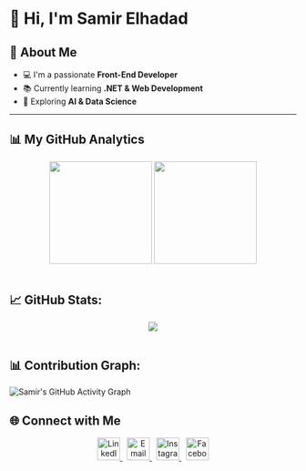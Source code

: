 # 👋 Hi, I'm Samir Elhadad

## 🚀 About Me
- 💻 I'm a passionate **Front-End Developer**  
- 📚 Currently learning **.NET & Web Development**  
- 🌱 Exploring **AI & Data Science**  

---

## 📊 My GitHub Analytics  

<div align="center">
  <img height="180em" src="https://github-readme-stats.vercel.app/api?username=SamirElhadad&show_icons=true&theme=github_dark&count_private=true&hide_border=true&include_all_commits=true" />
  <img height="180em" src="https://github-readme-stats.vercel.app/api/top-langs/?username=SamirElhadad&layout=compact&theme=github_dark&hide_border=true&langs_count=8" />
</div>

<br>

## 📈 GitHub Stats: 

<div align="center">
  <img src="https://github-readme-streak-stats.herokuapp.com?user=SamirElhadad&theme=github-dark&hide_border=true" />
</div>


<br>

## 📊 Contribution Graph:

![Samir's GitHub Activity Graph](https://github-readme-activity-graph.vercel.app/graph?username=SamirElhadad&theme=tokyo-night&bg_color=00000000&hide_border=true&area=true&height=400)


## 🌐 Connect with Me

<div align="center">
  <a href="https://www.linkedin.com/in/samirelhadad/">
    <img src="https://cdn-icons-png.flaticon.com/512/174/174857.png" height="40" alt="LinkedIn"/>
  </a>&nbsp;
  <a href="mailto:samirelhadad28@gmail.com">
    <img src="https://cdn-icons-png.flaticon.com/512/732/732200.png" height="40" alt="Email (Gmail)" />
  </a>&nbsp;
  <a href="https://www.instagram.com/samir__elhadad/">
    <img src="https://cdn-icons-png.flaticon.com/512/2111/2111463.png" height="40" alt="Instagram"/>
  </a>&nbsp;
  <a href="https://www.facebook.com/samir.elhadad.879974/">
    <img src="https://cdn-icons-png.flaticon.com/512/733/733547.png" height="40" alt="Facebook"/>
  </a>
</div>
